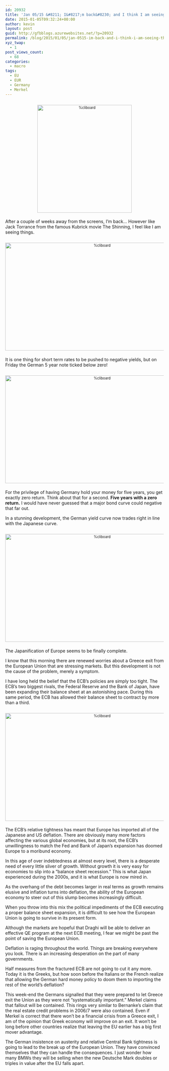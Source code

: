 ```yaml
---
id: 20932
title: 'Jan 05/15 &#8211; I&#8217;m back&#8230; and I think I am seeing things'
date: 2015-01-05T09:32:24+00:00
author: kevin
layout: post
guid: http://gfbblogs.azurewebsites.net/?p=20932
permalink: /blog/2015/01/05/jan-0515-im-back-and-i-think-i-am-seeing-things/
xyz_twap:
  - 1
post_views_count:
  - 68
categories:
  - macro
tags:
  - EU
  - EUR
  - Germany
  - Merkel
---
```

<div style="width: image width px; font-size: 80%; text-align: center;">
  <a href="http://themacrotourist.com/pictures/Azure/imbackJan0514.png"><img class="size-full wp-image-14271" style="padding-top: 1.0em;padding-bottom: 0.5em;" alt="%cliboard" src="http://themacrotourist.com/pictures/Azure/imbackJan0514.png" width="300" height="342" /></a>
</div>

After a couple of weeks away from the screens, I&#8217;m back&#8230; However like Jack Torrance from the famous Kubrick movie The Shinning, I feel like I am seeing things.

<div style="width: image width px; font-size: 80%; text-align: center;">
  <a href="http://themacrotourist.com/pictures/Azure/ShinningJan0514.png"><img class="size-full wp-image-14271" style="padding-top: 1.0em;padding-bottom: 0.5em;" alt="%cliboard" src="http://themacrotourist.com/pictures/Azure/ShinningJan0514.png" width="600" height="342" /></a>
</div>

It is one thing for short term rates to be pushed to negative yields, but on Friday the German 5 year note ticked below zero! 

<div style="width: image width px; font-size: 80%; text-align: center;">
  <a href="http://themacrotourist.com/pictures/Azure/German5Jan0514.png"><img class="size-full wp-image-14271" style="padding-top: 1.0em;padding-bottom: 0.5em;" alt="%cliboard" src="http://themacrotourist.com/pictures/Azure/German5Jan0514.png" width="600" height="342" /></a>
</div>

For the privilege of having Germany hold your money for five years, you get exactly zero return. Think about that for a second. **Five years with a zero return.** I would have never guessed that a major bond curve could negative that far out. 

In a stunning development, the German yield curve now trades right in line with the Japanese curve.

<div style="width: image width px; font-size: 80%; text-align: center;">
  <a href="http://themacrotourist.com/pictures/Azure/YieldCurveJan0514.png"><img class="size-full wp-image-14271" style="padding-top: 1.0em;padding-bottom: 0.5em;" alt="%cliboard" src="http://themacrotourist.com/pictures/Azure/YieldCurveJan0514.png" width="600" height="342" /></a>
</div>

The Japanification of Europe seems to be finally complete. 

I know that this morning there are renewed worries about a Greece exit from the European Union that are stressing markets. But this development is not the cause of the problem, merely a symptom.

I have long held the belief that the ECB&#8217;s policies are simply too tight. The ECB&#8217;s two biggest rivals, the Federal Reserve and the Bank of Japan, have been expanding their balance sheet at an astonishing pace. During this same period, the ECB has allowed their balance sheet to contract by more than a third.

<div style="width: image width px; font-size: 80%; text-align: center;">
  <a href="http://themacrotourist.com/pictures/Azure/BSJan0514.png"><img class="size-full wp-image-14271" style="padding-top: 1.0em;padding-bottom: 0.5em;" alt="%cliboard" src="http://themacrotourist.com/pictures/Azure/BSJan0514.png" width="600" height="342" /></a>
</div>

The ECB&#8217;s relative tightness has meant that Europe has imported all of the Japanese and US deflation. There are obviously many more factors affecting the various global economies, but at its root, the ECB&#8217;s unwillingness to match the Fed and Bank of Japan&#8217;s expansion has doomed Europe to a moribund economy.

In this age of over indebtedness at almost every level, there is a desperate need of every little sliver of growth. Without growth it is very easy for economies to slip into a &#8220;balance sheet recession.&#8221; This is what Japan experienced during the 2000s, and it is what Europe is now mired in. 

As the overhang of the debt becomes larger in real terms as growth remains elusive and inflation turns into deflation, the ability of the European economy to steer out of this slump becomes increasingly difficult. 

When you throw into this mix the political impediments of the ECB executing a proper balance sheet expansion, it is difficult to see how the European Union is going to survive in its present form. 

Although the markets are hopeful that Draghi will be able to deliver an effective QE program at the next ECB meeting, I fear we might be past the point of saving the European Union. 

Deflation is raging throughout the world. Things are breaking everywhere you look. There is an increasing desperation on the part of many governments. 

Half measures from the fractured ECB are not going to cut it any more. Today it is the Greeks, but how soon before the Italians or the French realize that allowing the German hard money policy to doom them to importing the rest of the world&#8217;s deflation? 

This week-end the Germans signalled that they were prepared to let Greece exit the Union as they were not &#8220;systematically important.&#8221; Merkel claims that fallout will be contained. This rings very similar to Bernanke&#8217;s claim that the real estate credit problems in 2006/7 were also contained. Even if Merkel is correct that there won&#8217;t be a financial crisis from a Greece exit, I am of the opinion that Greek economy will improve on an exit. It won&#8217;t be long before other countries realize that leaving the EU earlier has a big first mover advantage. 

The German insistence on austerity and relative Central Bank tightness is going to lead to the break up of the European Union. They have convinced themselves that they can handle the consequences. I just wonder how many BMWs they will be selling when the new Deutsche Mark doubles or triples in value after the EU falls apart.